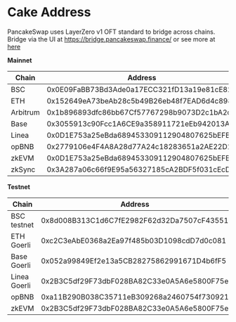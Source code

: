 # Cake Address

PancakeSwap uses LayerZero v1 OFT standard to bridge across chains. Bridge via the UI at https://bridge.pancakeswap.finance/ or see more at [here](/contracts/cake/cross-chain-cake-bridging)

**Mainnet**

| Chain | Address |
| ------------------------------------------ | ------------------------------------------ |
| BSC |  0x0E09FaBB73Bd3Ade0a17ECC321fD13a19e81cE82 |
| ETH |  0x152649eA73beAb28c5b49B26eb48f7EAD6d4c898 |
| Arbitrum | 0x1b896893dfc86bb67Cf57767298b9073D2c1bA2c |
| Base | 0x3055913c90Fcc1A6CE9a358911721eEb942013A1 |
| Linea | 0x0D1E753a25eBda689453309112904807625bEFBe |
| opBNB | 0x2779106e4F4A8A28d77A24c18283651a2AE22D1C |
| zkEVM | 0x0D1E753a25eBda689453309112904807625bEFBe |
| zkSync | 0x3A287a06c66f9E95a56327185cA2BDF5f031cEcD |

**Testnet**

| Chain | Address | 
| ------------------------------------------ | ------------------------------------------ |
| BSC testnet | 0x8d008B313C1d6C7fE2982F62d32Da7507cF43551 |
| ETH Goerli | 0xc2C3eAbE0368a2Ea97f485b03D1098cdD7d0c081 |
| Base Goerli | 0x052a99849Ef2e13a5CB28275862991671D4b6fF5 |
| Linea Goerli | 0x2B3C5df29F73dbF028BA82C33e0A5A6e5800F75e |
| opBNB | 0xa11B290B038C35711eB309268a2460754f730921 |
| zkEVM | 0x2B3C5df29F73dbF028BA82C33e0A5A6e5800F75e |

